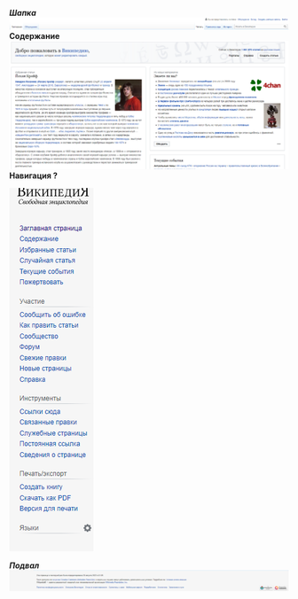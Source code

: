 ___Шапка___
![](/Wiki/Header.png)
__Содержание__
![](/Wiki/Content.png)
__Навигация ?__

![](/Wiki/Nav.png)

___Подвал___
![](/Wiki/Footer.png)
